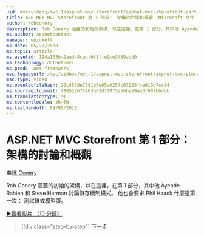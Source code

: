 ```yaml
---
uid: mvc/videos/mvc-1/aspnet-mvc-storefront/aspnet-mvc-storefront-part-1-architectural-discussion-and-overview
title: ASP.NET MVC Storefront 第 1 部分： 架構的討論和概觀 |Microsoft 文件
author: robconery
description: Rob Conery 涵蓋的初始的架構，以在這裡，在第 1 部分，其中他 Ayende Rahien 和 Steve Harman 討論儲存機制模式。 他也會要求 Phil...
ms.author: aspnetcontent
manager: wpickett
ms.date: 05/27/2008
ms.topic: article
ms.assetid: 194a163b-2aad-4cad-bf1f-e9ce3f80add0
ms.technology: dotnet-mvc
ms.prod: .net-framework
msc.legacyurl: /mvc/videos/mvc-1/aspnet-mvc-storefront/aspnet-mvc-storefront-part-1-architectural-discussion-and-overview
msc.type: video
ms.openlocfilehash: 20c4579e7541b5e05a0254b07925fce016b7cc84
ms.sourcegitcommit: f8852267f463b62d7f975e56bea9aa3f68fbbdeb
ms.translationtype: MT
ms.contentlocale: zh-TW
ms.lasthandoff: 04/06/2018
---
```

<a name="aspnet-mvc-storefront-part-1-architectural-discussion-and-overview"></a>ASP.NET MVC Storefront 第 1 部分： 架構的討論和概觀
====================
由[訛 Conery](https://github.com/robconery)

Rob Conery 涵蓋的初始的架構，以在這裡，在第 1 部分，其中他 Ayende Rahien 和 Steve Harman 討論儲存機制模式。 他也會要求 Phil Haack 什麼是第一次： 測試雞或模型蛋。

[&#9654;觀看影片 （10 分鐘）](https://channel9.msdn.com/Blogs/ASP-NET-Site-Videos/aspnet-mvc-storefront-part-1-architectural-discussion-and-overview)

> [!div class="step-by-step"]
> [下一步](aspnet-mvc-storefront-part-2-the-repository-pattern.md)
